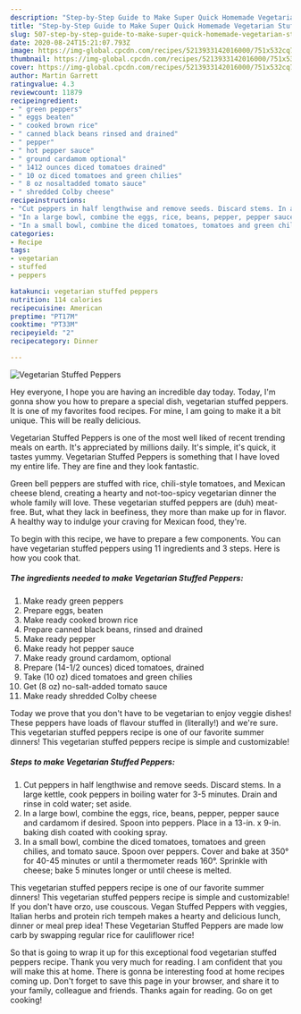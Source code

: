 ```yaml
---
description: "Step-by-Step Guide to Make Super Quick Homemade Vegetarian Stuffed Peppers"
title: "Step-by-Step Guide to Make Super Quick Homemade Vegetarian Stuffed Peppers"
slug: 507-step-by-step-guide-to-make-super-quick-homemade-vegetarian-stuffed-peppers
date: 2020-08-24T15:21:07.793Z
image: https://img-global.cpcdn.com/recipes/5213933142016000/751x532cq70/vegetarian-stuffed-peppers-recipe-main-photo.jpg
thumbnail: https://img-global.cpcdn.com/recipes/5213933142016000/751x532cq70/vegetarian-stuffed-peppers-recipe-main-photo.jpg
cover: https://img-global.cpcdn.com/recipes/5213933142016000/751x532cq70/vegetarian-stuffed-peppers-recipe-main-photo.jpg
author: Martin Garrett
ratingvalue: 4.3
reviewcount: 11879
recipeingredient:
- " green peppers"
- " eggs beaten"
- " cooked brown rice"
- " canned black beans rinsed and drained"
- " pepper"
- " hot pepper sauce"
- " ground cardamom optional"
- " 1412 ounces diced tomatoes drained"
- " 10 oz diced tomatoes and green chilies"
- " 8 oz nosaltadded tomato sauce"
- " shredded Colby cheese"
recipeinstructions:
- "Cut peppers in half lengthwise and remove seeds. Discard stems. In a large kettle, cook peppers in boiling water for 3-5 minutes. Drain and rinse in cold water; set aside."
- "In a large bowl, combine the eggs, rice, beans, pepper, pepper sauce and cardamom if desired. Spoon into peppers. Place in a 13-in. x 9-in. baking dish coated with cooking spray."
- "In a small bowl, combine the diced tomatoes, tomatoes and green chilies, and tomato sauce. Spoon over peppers. Cover and bake at 350° for 40-45 minutes or until a thermometer reads 160°. Sprinkle with cheese; bake 5 minutes longer or until cheese is melted."
categories:
- Recipe
tags:
- vegetarian
- stuffed
- peppers

katakunci: vegetarian stuffed peppers 
nutrition: 114 calories
recipecuisine: American
preptime: "PT17M"
cooktime: "PT33M"
recipeyield: "2"
recipecategory: Dinner

---
```



![Vegetarian Stuffed Peppers](https://img-global.cpcdn.com/recipes/5213933142016000/751x532cq70/vegetarian-stuffed-peppers-recipe-main-photo.jpg)

Hey everyone, I hope you are having an incredible day today. Today, I'm gonna show you how to prepare a special dish, vegetarian stuffed peppers. It is one of my favorites food recipes. For mine, I am going to make it a bit unique. This will be really delicious.

Vegetarian Stuffed Peppers is one of the most well liked of recent trending meals on earth. It's appreciated by millions daily. It's simple, it's quick, it tastes yummy. Vegetarian Stuffed Peppers is something that I have loved my entire life. They are fine and they look fantastic.

Green bell peppers are stuffed with rice, chili-style tomatoes, and Mexican cheese blend, creating a hearty and not-too-spicy vegetarian dinner the whole family will love. These vegetarian stuffed peppers are (duh) meat-free. But, what they lack in beefiness, they more than make up for in flavor. A healthy way to indulge your craving for Mexican food, they&#39;re.


To begin with this recipe, we have to prepare a few components. You can have vegetarian stuffed peppers using 11 ingredients and 3 steps. Here is how you cook that.

<!--inarticleads1-->

##### The ingredients needed to make Vegetarian Stuffed Peppers:

1. Make ready  green peppers
1. Prepare  eggs, beaten
1. Make ready  cooked brown rice
1. Prepare  canned black beans, rinsed and drained
1. Make ready  pepper
1. Make ready  hot pepper sauce
1. Make ready  ground cardamom, optional
1. Prepare  (14-1/2 ounces) diced tomatoes, drained
1. Take  (10 oz) diced tomatoes and green chilies
1. Get  (8 oz) no-salt-added tomato sauce
1. Make ready  shredded Colby cheese


Today we prove that you don&#39;t have to be vegetarian to enjoy veggie dishes! These peppers have loads of flavour stuffed in (literally!) and we&#39;re sure. This vegetarian stuffed peppers recipe is one of our favorite summer dinners! This vegetarian stuffed peppers recipe is simple and customizable! 

<!--inarticleads2-->

##### Steps to make Vegetarian Stuffed Peppers:

1. Cut peppers in half lengthwise and remove seeds. Discard stems. In a large kettle, cook peppers in boiling water for 3-5 minutes. Drain and rinse in cold water; set aside.
1. In a large bowl, combine the eggs, rice, beans, pepper, pepper sauce and cardamom if desired. Spoon into peppers. Place in a 13-in. x 9-in. baking dish coated with cooking spray.
1. In a small bowl, combine the diced tomatoes, tomatoes and green chilies, and tomato sauce. Spoon over peppers. Cover and bake at 350° for 40-45 minutes or until a thermometer reads 160°. Sprinkle with cheese; bake 5 minutes longer or until cheese is melted.


This vegetarian stuffed peppers recipe is one of our favorite summer dinners! This vegetarian stuffed peppers recipe is simple and customizable! If you don&#39;t have orzo, use couscous. Vegan Stuffed Peppers with veggies, Italian herbs and protein rich tempeh makes a hearty and delicious lunch, dinner or meal prep idea! These Vegetarian Stuffed Peppers are made low carb by swapping regular rice for cauliflower rice! 

So that is going to wrap it up for this exceptional food vegetarian stuffed peppers recipe. Thank you very much for reading. I am confident that you will make this at home. There is gonna be interesting food at home recipes coming up. Don't forget to save this page in your browser, and share it to your family, colleague and friends. Thanks again for reading. Go on get cooking!
